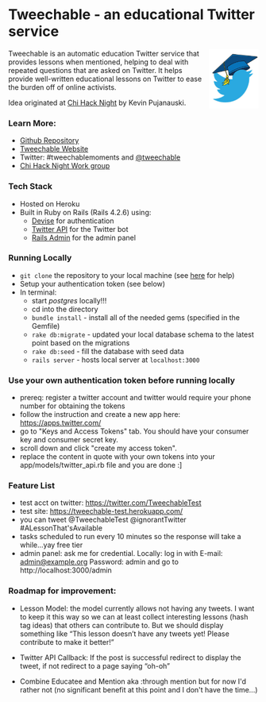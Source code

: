 # Tweechable - an educational Twitter service

<img src="app/assets/images/logo.jpg?raw=true" align="right" width="100" alt="Tweechable Logo">

Tweechable is an automatic education Twitter service that provides lessons when mentioned, helping to deal with repeated questions that are asked on Twitter. It helps provide well-written educational lessons on Twitter to ease the burden off of online activists. 

Idea originated at [Chi Hack Night](https://chihacknight.org/) by Kevin Pujanauski.

### Learn More:

- [Github Repository](https://github.com/Tweechable/tweechable)
- [Tweechable Website](https://tweechable.herokuapp.com/)
- Twitter: #tweechablemoments and [@tweechable](https://twitter.com/tweechable)
- [Chi Hack Night Work group](https://chihacknight.org/breakouts.html)

### Tech Stack

 - Hosted on Heroku
 - Built in Ruby on Rails (Rails 4.2.6) using:
	- [Devise](https://github.com/plataformatec/devise) for authentication
 	- [Twitter API](https://github.com/sferik/twitter) for the Twitter bot
 	- [Rails Admin](https://github.com/sferik/rails_admin) for the admin panel

### Running Locally
- `git clone` the repository to your local machine (see [here](https://help.github.com/articles/cloning-a-repository/) for help)
- Setup your authentication token (see below)
- In terminal:
	- start *postgres* locally!!! 
	- cd into the directory
	- `bundle install` - install all of the needed gems (specified in the Gemfile)
	- `rake db:migrate` - updated your local database schema to the latest point based on the migrations
	- `rake db:seed` - fill the database with seed data
	- `rails server` - hosts local server at `localhost:3000`

### Use your own authentication token before running locally 
- prereq: register a twitter account and twitter would require your phone number for obtaining the tokens 
- follow the instruction and create a new app here: https://apps.twitter.com/ 
- go to "Keys and Access Tokens" tab. You should have your consumer key and consumer secret key.
- scroll down and click "create my access token". 
- replace the content in quote with your own tokens into your app/models/twitter_api.rb file and you are done :]

### Feature List
- test acct on twitter: https://twitter.com/TweechableTest
- test site: https://tweechable-test.herokuapp.com/
- you can tweet @TweechableTest @ignorantTwitter #ALessonThat'sAvailable  
- tasks scheduled to run every 10 minutes so the response will take a while...yay free tier
- admin panel: ask me for credential. Locally: log in with E-mail: admin@example.org Password: admin and go to http://localhost:3000/admin 

### Roadmap for improvement:

- Lesson Model: the model currently allows not having any tweets. I want to keep it this way so we can at least collect interesting lessons (hash tag ideas) that others can contribute to. But we should display something like “This lesson doesn’t have any tweets yet! Please contribute to make it better!”

- Twitter API Callback: If the post is successful redirect to display the tweet, if not redirect to a page saying “oh-oh”

- Combine Educatee and Mention aka :through mention but for now I'd rather not (no significant benefit at this point and I don't have the time...)
